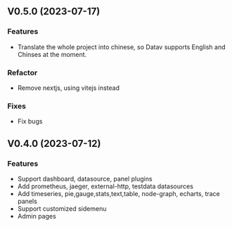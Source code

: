 ## V0.5.0 (2023-07-17)

### Features

- Translate the whole project into chinese, so Datav supports English and Chinses at the moment.

### Refactor

- Remove nextjs, using vitejs instead

### Fixes

- Fix bugs


## V0.4.0 (2023-07-12)

### Features

- Support dashboard, datasource, panel plugins
- Add prometheus, jaeger, external-http, testdata datasources
- Add timeseries, pie,gauge,stats,text,table, node-graph, echarts, trace panels
- Support customized sidemenu
- Admin pages
